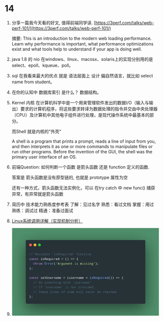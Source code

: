 # 14

1. 分享一篇我今天看的好文, 值得前端同学读. [https://3perf.com/talks/web-perf-101/](https://3perf.com/talks/web-perf-101/)

   摘要: This is an introduction to the modern web loading performance. Learn why performance is important, what performance optimizations exist and what tools help to understand if your app is doing well.

2. java 1.8 的 nio 在windows、linux、macosx、solaris上的实现分别用的是select、epoll、kqueue、poll。
3. sql 在我看来最大的优点 就是 语法层面上 设计 偏自然语言，就比如 select name from student。
4. 在你的认知中 数据库索引 是什么？ 数据结构。
5. Kernel 内核 在计算机科学中是一个用来管理软件发出的数据I/O（输入与输出）要求的计算机程序，将这些要求转译为数据处理的指令并交由中央处理器（CPU）及计算机中其他电子组件进行处理，是现代操作系统中最基本的部分。

   而Shell 就是内核的"外壳"

   A shell is a program that prints a prompt, reads a line of input from you, and then interprets it as one or more commands to manipulate files or run other programs. Before the invention of the GUI, the shell was the primary user interface of an OS.

6. 前端Question: 如何判断一个函数 是箭头函数 还是 function 定义的函数.

   答案是 箭头函数是没有原型链的, 也就是 prototype 属性为空

   还有一种方式，箭头函数无法实例化，可以 在try catch 中 new func\(\) 捕获异常，有异常就是箭头函数

7. 简历中 技术能力熟练度参考表 了解：见过名字 熟悉：看过文档 掌握：用过 熟练：调试过 精通：准备过面试
8. [Linux系统调用详解（实现机制分析）](https://mp.weixin.qq.com/s?__biz=MjM5NTEwMTAwNg==&mid=2650234968&idx=2&sn=ac66f50ab865f063b86620c970c029df&chksm=befe60798989e96fb5083482a41c85c248b460fcf0514a4f64bf8099aa6a4537d27caab31676&mpshare=1&scene=1&srcid=11142yPKPW3WuUYBzuK3EokC&sharer_sharetime=1605363487361&sharer_shareid=765a226e8a94a0d2fa33e57e9363afac&key=29a501fbe6d282a45bd111ba4fd954778d62b6559d909de6d8ddffe3b99a817ec3bd844d3ddfeb6a0c9f0df941e9e0ab5c92fc5a0ca1e95c79b8c47b9432d7e537e9827500d98eb0ce7a767187579ab865692be105a2492c53cccd3eedef92c375f62e613c5bc641dd6785b8418b580d95b01794c12abfadc571983b57639ba7&ascene=1&uin=MzA1OTU5NTc0&devicetype=Windows+10+x64&version=6300002f&lang=zh_CN&exportkey=AxzKkI9tPkDQa0lLx3WZmw0%3D&pass_ticket=SgzS0tNZCexKGAoYVX6Ti8IwGWyAv%2BQfFRa5bUFUlvkEAgmSXJ03rdvqroRZOQYI&wx_header=0)
9. ![image-20201122151623196](../../../.gitbook/assets/image-20201122151623196%20%281%29.png)

